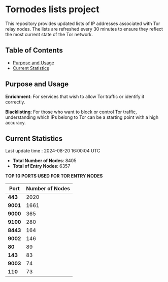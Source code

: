 # Tornodes lists project

This repository provides updated lists of IP addresses associated with Tor relay nodes. The lists are refreshed every 30 minutes to ensure they reflect the most current state of the Tor network.

## Table of Contents

- [Purpose and Usage](#purpose-and-usage)
- [Current Statistics](#current-statistics)


## Purpose and Usage

**Enrichment**: For services that wish to allow Tor traffic or identify it correctly.

**Blacklisting**: For those who want to block or control Tor traffic, understanding which IPs belong to Tor can be a starting point with a high accuracy.

## Current Statistics

Last update time : 2024-08-20 16:00:04 UTC

- **Total Number of Nodes**: 8405
- **Total of Entry Nodes**: 6357

**TOP 10 PORTS USED FOR TOR ENTRY NODES**

| **Port** | **Number of Nodes** |
|------|-----------------|
| **443**   | 2020  |
| **9001**   | 1661  |
| **9000**   | 365  |
| **9100**   | 280  |
| **8443**   | 164  |
| **9002**   | 146  |
| **80**   | 89  |
| **143**   | 83  |
| **9003**   | 74  |
| **110**   | 73  |

